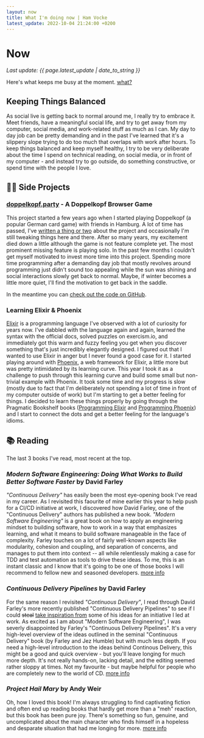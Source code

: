 ```yaml
---
layout: now
title: What I'm doing now | Ham Vocke
latest_update: 2022-10-04 21:24:00 +0200
---
```


# Now
_Last update: {{ page.latest_update | date_to_string }}_

Here's what keeps me busy at the moment. [what?](https://nownownow.com/about)

## Keeping Things Balanced
As social live is getting back to normal around me, I really try to embrace it. Meet friends, have a meaningful social life, and try to get away from my computer, social media, and work-related stuff as much as I can. My day to day job can be pretty demanding and in the past I've learned that it's a slippery slope trying to do too much that overlaps with work after hours. To keep things balanced and keep myself healthy, I try to be very deliberate about the time I spend on technical reading, on social media, or in front of my computer - and instead try to go outside, do something constructive, or spend time with the people I love.

## 👨‍💻 Side Projects

### [doppelkopf.party](https://doppelkopf.party) - A Doppelkopf Browser Game

This project started a few years ago when I started playing Doppelkopf (a popular German card game) with friends in Hamburg. A lot of time has passed, I've [written a thing or two](https://www.hamvocke.com/tags/doppelkopf/) about the project and occasionally I'm still tweaking things here and there. After so many years, my excitement died down a little although the game is not feature complete yet. The most prominent missing feature is playing solo. In the past few months I couldn't get myself motivated to invest more time into this project. Spending more time programming after a demanding day job that mostly revolves around programming just didn't sound too appealing while the sun was shining and social interactions slowly get back to normal. Maybe, if winter becomes a little more quiet, I'll find the motivation to get back in the saddle.

In the meantime you can [check out the code on GitHub]((https://github.com/hamvocke/doppelkopf)).

### Learning Elixir & Phoenix

[Elixir](https://elixir-lang.org/) is a programming language I've observed with a lot of curiosity for years now. I've dabbled with the language again and again, learned the syntax with the official docs, solved puzzles on exercism.io, and immediately got this warm and fuzzy feeling you get when you discover something that's just incredibly elegantly designed. I figured out that I wanted to use Elixir in anger but I never found a good case for it. I started playing around with [Phoenix](https://www.phoenixframework.org/), a web framework for Elixir, a little more but was pretty intimidated by its learning curve. This year I took it as a challenge to push through this learning curve and build some small but non-trivial example with Phoenix. It took some time and my progress is slow (mostly due to fact that I'm deliberately not spending a lot of time in front of my computer outside of work) but I'm starting to get a better feeling for things. I decided to learn these things properly by going through the Pragmatic Bookshelf books ([Programming Elixir](https://pragprog.com/titles/elixir16/programming-elixir-1-6/) and [Programming Phoenix](https://pragprog.com/titles/phoenix14/programming-phoenix-1-4/)) and I start to connect the dots and get a better feeling for the language's idioms.


## 📚 Reading
The last 3 books I've read, most recent at the top.

### _Modern Software Engineering: Doing What Works to Build Better Software Faster_ by David Farley 

*"Continuous Delivery"* has easily been the most eye-opening book I've read in my career. As I revisited this faourite of mine earlier this year to help push for a CI/CD initiative at work, I discovered how David Farley, one of the "Continuous Delivery" authors has published a new book. *"Modern Software Engineering"* is a great book on how to apply an engineering mindset to building software, how to work in a way that emphasizes learning, and what it means to build software manageable in the face of complexity. Farley touches on a lot of fairly well-known aspects like modularity, cohesion and coupling, and separation of concerns, and manages to put them into context -- all while relentlessly making a case for TDD and test automation as tools to drive these ideas. To me, this is an instant classic and I know that it's going to be one of those books I will recommend to fellow new and seasoned developers. [more info](https://www.oreilly.com/library/view/modern-software-engineering/9780137314942/)  


### _Continuous Delivery Pipelines_ by David Farley 

For the same reason I revisited *"Continuous Delivery"*, I read through David Farley's more recently published "Continuous Delivery Pipelines" to see if I could <del>steal</del> <ins>take inspiration from</ins> some of his ideas for an initiative I led at work. As excited as I am about "Modern Software Engineering", I was severly disappointed by Farley's "Continuous Delivery Pipelines". It's a very high-level overview of the ideas outlined in the seminal "Continuous Delivery" book (by Farley and Jez Humble) but with much less depth. If you need a high-level introduction to the ideas behind Continous Delivery, this might be a good and quick overview - but you'll leave longing for much more depth. It's not really hands-on, lacking detail, and the editing seemed rather sloppy at times. Not my favourite - but maybe helpful for people who are completely new to the world of CD. [more info](https://leanpub.com/cd-pipelines)
 
### _Project Hail Mary_ by Andy Weir

Oh, how I loved this book! I'm always struggling to find captivating fiction and often end up reading books that hardly get more than a "meh" reaction, but this book has been pure joy. There's something so fun, genuine, and uncomplicated about the main character who finds himself in a hopeless and desparate situation that had me longing for more. [more info](https://www.goodreads.com/book/show/54493401-project-hail-mary)